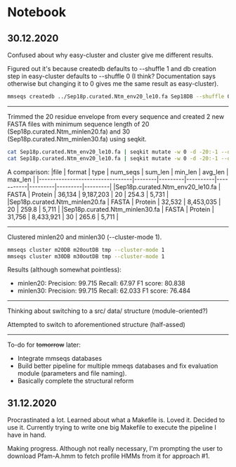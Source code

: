 # Notebook

## 30.12.2020

Confused about why easy-cluster and cluster give me different results.

Figured out it's because createdb defaults to --shuffle 1 and db creation step in easy-cluster defaults to --shuffle 0 (I think? Documentation says otherwise but changing it to 0 gives me the same result as easy-cluster).

```sh
mmseqs createdb ../Sep18p.curated.Ntm_env20_le10.fa Sep18DB --shuffle 0
```

---

Trimmed the 20 residue envelope from every sequence and created 2 new FASTA files with minimum sequence length of 20 (Sep18p.curated.Ntm_minlen20.fa) and 30 (Sep18p.curated.Ntm_minlen30.fa) using seqkit.

```sh
cat Sep18p.curated.Ntm_env20_le10.fa | seqkit mutate -w 0 -d -20:-1 --quiet | seqkit seq -w 0 -m 20 > Sep18p.curated.Ntm_minlen20.fa
cat Sep18p.curated.Ntm_env20_le10.fa | seqkit mutate -w 0 -d -20:-1 --quiet | seqkit seq -w 0 -m 30 > Sep18p.curated.Ntm_minlen30.fa
```
A comparison:
|file                             | format |   type  | num_seqs |  sum_len  | min_len | avg_len | max_len |
|---------------------------------|--------|---------|----------|-----------|---------|---------|---------|
|Sep18p.curated.Ntm_env20_le10.fa | FASTA  | Protein |  36,134  | 9,187,203 |   20    |  254.3  |  5,731  |
|Sep18p.curated.Ntm_minlen20.fa   | FASTA  | Protein |  32,532  | 8,453,035 |   20    |  259.8  |  5,711  |
|Sep18p.curated.Ntm_minlen30.fa   | FASTA  | Protein |  31,756  | 8,433,921 |   30    |  265.6  |  5,711  |

---

Clustered minlen20 and minlen30 (--cluster-mode 1).

```sh
mmseqs cluster m20DB m20outDB tmp --cluster-mode 1
mmseqs cluster m30DB m30outDB tmp --cluster-mode 1
```

Results (although somewhat pointless):
- minlen20: 
    Precision: 99.715
    Recall: 67.97
    F1 score: 80.838
- minlen30:
    Precision: 99.715
    Recall: 62.033
    F1 score: 76.484

---

Thinking about switching to a src/ data/ structure (module-oriented?)

Attempted to switch to aforementioned structure (half-assed)

---

To-do for ~~tomorrow~~ later:
- Integrate mmseqs databases
- Build better pipeline for multiple mmeqs databases and fix evaluation module (parameters and file naming).
- Basically complete the structural reform

## 31.12.2020

Procrastinated a lot. Learned about what a Makefile is. Loved it. Decided to use it. Currently trying to write one big Makefile to execute the pipeline I have in hand.

Making progress. Although not really necessary, I'm prompting the user to download Pfam-A.hmm to fetch profile HMMs from it for approach #1.